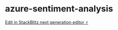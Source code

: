 # azure-sentiment-analysis

[Edit in StackBlitz next generation editor ⚡️](https://stackblitz.com/~/github.com/Yannarp/azure-sentiment-analysis)